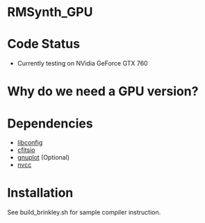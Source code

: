 # RMSynth_GPU

Code Status
============
* Currently testing on NVidia GeForce GTX 760

Why do we need a GPU version?
=============================

Dependencies
============
* [libconfig](http://www.hyperrealm.com/libconfig/)
* [cfitsio](http://heasarc.gsfc.nasa.gov/fitsio/fitsio.html)
* [gnuplot](http://www.gnuplot.info/) (Optional)
* [nvcc](docs.nvidia.com/cuda/cuda-compiler-driver-nvcc/)

Installation
============
See build_brinkley.sh for sample compiler instruction.
